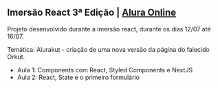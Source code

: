 
## Imersão React 3ª Edição | [Alura Online](https://www.alura.com.br/)

Projeto desenvolvido durante a imersão react, durante os dias 12/07 até 16/07.

Temática: Alurakut - criação de uma nova versão da página do falecido Orkut.

- Aula 1: Components com React, Styled Components e NextJS
- Aula 2: React, State e o primeiro formulário
